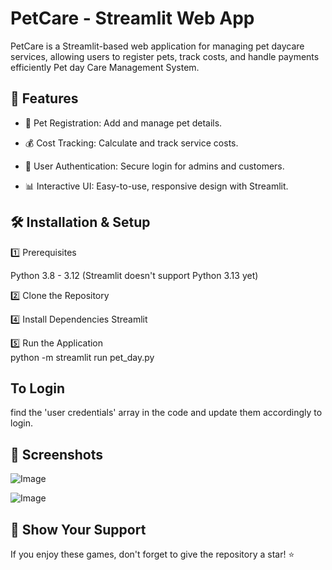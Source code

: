 # PetCare - Streamlit Web App

PetCare is a Streamlit-based web application for managing pet daycare services, allowing users to register pets, track costs, and handle payments efficiently
Pet day Care Management System.    

## 🚀 Features

- 🐶 Pet Registration: Add and manage pet details.

- 💰 Cost Tracking: Calculate and track service costs.

- 🔑 User Authentication: Secure login for admins and customers.

- 📊 Interactive UI: Easy-to-use, responsive design with Streamlit.

## 🛠️ Installation & Setup

1️⃣ Prerequisites

Python 3.8 - 3.12 (Streamlit doesn't support Python 3.13 yet)

2️⃣ Clone the Repository

4️⃣ Install Dependencies
Streamlit

5️⃣ Run the Application  
python -m streamlit run pet_day.py

## To Login
find the 'user credentials' array in the code and update them accordingly to login.

## 📸 Screenshots

![Image](https://github.com/user-attachments/assets/108dc04e-f60e-46f2-beda-57d52d47ae32)  
  
![Image](https://github.com/user-attachments/assets/0689666f-a896-4b2b-9614-4d714eb9ed4f)

## 🌟 Show Your Support
If you enjoy these games, don't forget to give the repository a star! ⭐
